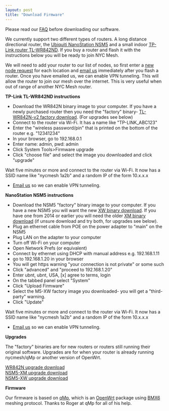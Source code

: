 ```yaml
---
layout: post
title: "Download Firmware"
---
```

Please read our [FAQ](../faq) before downloading our software.

We currently support two different types of routers. A long distance directional router, the [Ubiquiti NanoStation NSM5](http://www.amazon.com/s/url=search-alias%3Daps&field-keywords=Ubiquiti+NSM5) and a small indoor [TP-Link router TL-WR842ND](http://www.amazon.com/s/url=search-alias%3Daps&field-keywords=WR842ND). If you buy a router and flash it with the instructions below you will be ready to join NYC Mesh. 

We will need to add your router to our list of nodes, so first enter a <a href="#newnode1" id="trigger1" data-toggle="tab">new node request</a> for each location and <a href="mailto:contact@nycmesh.net">email us</a> immediately after you flash a router. Once you have emailed us, we can enable VPN tunneling. This will allow the router to join our mesh over the internet. This is very useful when out of range of another NYC Mesh router.

**TP-Link TL-WR842ND instructions**

* Download the WR842N binary image to your computer. If you have a newly purchased router then you need the "factory" binary- [TL-WR842N-v2 factory download](http://nycmeshnet.github.io/download/WR842N.html). (For upgrades see below)
* Connect to the router via Wi-Fi. It has a name like "TP-LINK_ABC123"
* Enter the "wireless password/pin" that is printed on the bottom of the router e.g. "12341234"
* In your browser, go to 192.168.0.1
* Enter name: admin, pwd: admin
* Click System Tools>Firmware upgrade
* Click "choose file" and select the image you downloaded and click "upgrade"

Wait five minutes or more and connect to the router via Wi-Fi. It now has a SSID name like "nycmesh 1a2b" and a random IP of the form 10.x.x.x

* <a href="mailto:contact@nycmesh.net">Email us</a> so we can enable VPN tunneling.

**NanoStation NSM5 instructions**

* Download the NSM5 "factory" binary image to your computer. If you have a new NSM5 you will want the new [XW binary download](http://nycmeshnet.github.io/download/NSM5-XW.html). If you have one from 2014 or earlier you will need the older [XM binary download](http://nycmeshnet.github.io/download/NSM5.html) (if unsure download and try both, for upgrades see below).
* Plug an ethernet cable from POE on the power adapter to "main" on the NSM5
* Plug LAN on the adapter to your computer
* Turn off Wi-Fi on your computer
* Open Network Prefs (or equivalent)
* Connect by ethernet using DHCP with manual address e.g. 192.168.1.11
* go to 192.168.1.20 in your browser
* You will get https warning "your connection is not private" or some such
* Click "advanced" and "proceed to 192.168.1.20"
* Enter ubnt, ubnt, USA, [x] agree to terms, login
* On the tabbed panel select "System"
* Click "Upload Firmware" <choose file>
* Select the M5-XW factory image you downloaded- you will get a "third-party" warning.
* Click "Update"
	
Wait five minutes or more and connect to the router via Wi-Fi. It now has a SSID name like "nycmesh 1a2b" and a random IP of the form 10.x.x.x

* <a href="mailto:contact@nycmesh.net">Email us</a> so we can enable VPN tunneling.

**Upgrades**

The "factory" binaries are for new routers or routers still running their original software.
Upgrades are for when your router is already running nycmesh/qMp or another version of OpenWrt.

[WR842N upgrade download](http://nycmeshnet.github.io/download/WR842N-upgrade.html)  
[NSM5-XM upgrade download](http://nycmeshnet.github.io/download/NSM5-XM-upgrade.html)  
[NSM5-XW upgrade download](http://nycmeshnet.github.io/download/NSM5-XW-upgrade.html)

**Firmware**

Our firmware is based on [qMp](http://qmp.cat/), which is an [OpenWrt](https://openwrt.org/) package using [BMX6](http://bmx6.net/projects/bmx6) meshing protocol. Thanks to Roger at qMp for all of his help.



 

